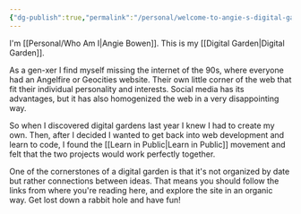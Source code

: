 ```yaml
---
{"dg-publish":true,"permalink":"/personal/welcome-to-angie-s-digital-garden/","tags":["gardenEntry"]}
---
```



I'm [[Personal/Who Am I\|Angie Bowen]]. This is my [[Digital Garden\|Digital Garden]]. 

As a gen-xer I find myself missing the internet of the 90s, where everyone had an Angelfire or Geocities website. Their own little corner of the web that fit their individual personality and interests. Social media has its advantages, but it has also homogenized the web in a very disappointing way.

So when I discovered digital gardens last year I knew I had to create my own. Then, after I decided I wanted to get back into web development and learn to code, I found the [[Learn in Public\|Learn in Public]] movement and felt that the two projects would work perfectly together.

One of the cornerstones of a digital garden is that it's not organized by date but rather connections between ideas. That means you should follow the links from where you're reading here, and explore the site in an organic way. Get lost down a rabbit hole and have fun!